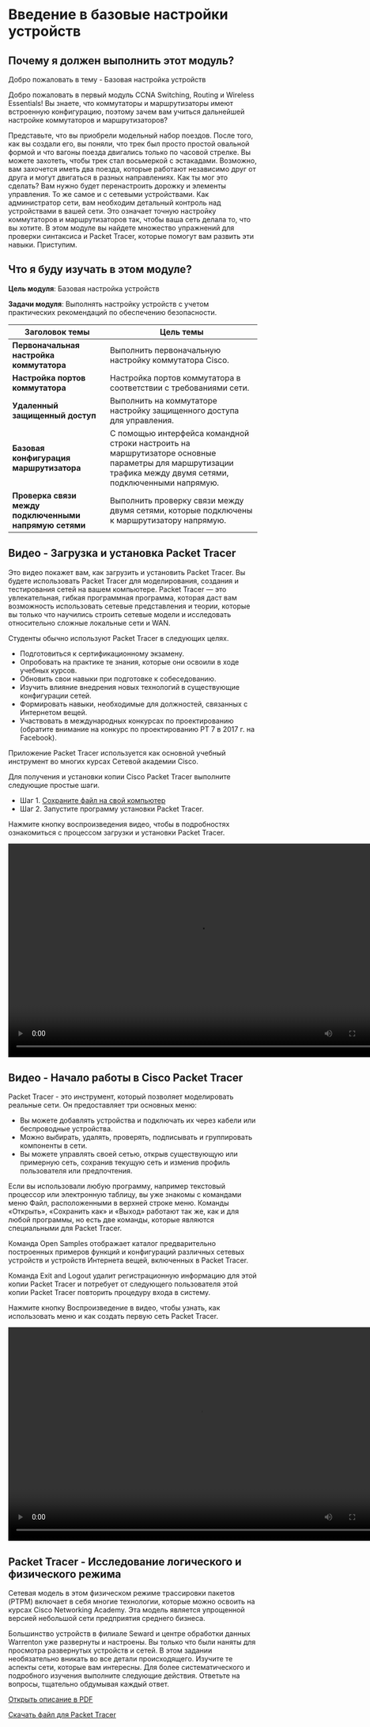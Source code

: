 # Введение в базовые настройки устройств

<!-- 1.0.1 -->
## Почему я должен выполнить этот модуль?
Добро пожаловать в тему - Базовая настройка устройств

Добро пожаловать в первый модуль CCNA Switching, Routing и Wireless Essentials! Вы знаете, что коммутаторы и маршрутизаторы имеют встроенную конфигурацию, поэтому зачем вам учиться дальнейшей настройке коммутаторов и маршрутизаторов?

Представьте, что вы приобрели модельный набор поездов. После того, как вы создали его, вы поняли, что трек был просто простой овальной формой и что вагоны поезда двигались только по часовой стрелке. Вы можете захотеть, чтобы трек стал восьмеркой с эстакадами. Возможно, вам захочется иметь два поезда, которые работают независимо друг от друга и могут двигаться в разных направлениях. Как ты мог это сделать? Вам нужно будет перенастроить дорожку и элементы управления. То же самое и с сетевыми устройствами. Как администратор сети, вам необходим детальный контроль над устройствами в вашей сети. Это означает точную настройку коммутаторов и маршрутизаторов так, чтобы ваша сеть делала то, что вы хотите. В этом модуле вы найдете множество упражнений для проверки синтаксиса и Packet Tracer, которые помогут вам развить эти навыки. Приступим.


<!-- 1.0.2 -->
## Что я буду изучать в этом модуле?
**Цель модуля**: Базовая настройка устройств

**Задачи модуля**: Выполнять настройку устройств с учетом практических рекомендаций по обеспечению безопасности.

| Заголовок темы | Цель темы |
| --- | --- |
| **Первоначальная настройка коммутатора** | Выполнить первоначальную настройку коммутатора Cisco. |
| **Настройка портов коммутатора** | Настройка портов коммутатора в соответствии с требованиями сети. |
| **Удаленный защищенный доступ** | Выполнить на коммутаторе настройку защищенного доступа для управления. |
| **Базовая конфигурация маршрутизатора** | С помощью интерфейса командной строки настроить на маршрутизаторе основные параметры для маршрутизации трафика между двумя сетями, подключенными напрямую. |
| **Проверка связи между подключенными напрямую сетями** | Выполнить проверку связи между двумя сетями, которые подключены к маршрутизатору напрямую. |

<!-- 1.0.3 -->
## Видео - Загрузка и установка Packet Tracer
Это видео покажет вам, как загрузить и установить Packet Tracer. Вы будете использовать Packet Tracer для моделирования, создания и тестирования сетей на вашем компьютере. Packet Tracer — это увлекательная, гибкая программная программа, которая даст вам возможность использовать сетевые представления и теории, которые вы только что научились строить сетевые модели и исследовать относительно сложные локальные сети и WAN.

Студенты обычно используют Packet Tracer в следующих целях.

- Подготовиться к сертификационному экзамену.
- Опробовать на практике те знания, которые они освоили в ходе учебных курсов.
- Обновить свои навыки при подготовке к собеседованию.
- Изучить влияние внедрения новых технологий в существующие конфигурации сетей.
- Формировать навыки, необходимые для должностей, связанных с Интернетом вещей.
- Участвовать в международных конкурсах по проектированию (обратите внимание на конкурс по проектированию PT 7 в 2017 г. на Facebook).

Приложение Packet Tracer используется как основной учебный инструмент во многих курсах Сетевой академии Cisco.

Для получения и установки копии Cisco Packet Tracer выполните следующие простые шаги.

- Шаг 1. [Сохраните файл на свой компьютер](./todo_place_link_to_packet_tracer_win_lin_mac)
- Шаг 2. Запустите программу установки Packet Tracer.

Нажмите кнопку воспроизведения видео, чтобы в подробностях ознакомиться с процессом загрузки и установки Packet Tracer.

<video width="768" height="432" controls>
  <source src="https://github.com/nsalab-tmn/learn-ccna2/raw/main/1.0-introduction/assets/1.0.3.mp4" type='video/mp4; codecs="avc1.42E01E, mp4a.40.2"'>
</video>

<!-- 1.0.4 -->
## Видео - Начало работы в Cisco Packet Tracer
Packet Tracer - это инструмент, который позволяет моделировать реальные сети. Он предоставляет три основных меню:

- Вы можете добавлять устройства и подключать их через кабели или беспроводные устройства.
- Можно выбирать, удалять, проверять, подписывать и группировать компоненты в сети.
- Вы можете управлять своей сетью, открыв существующую или примерную сеть, сохранив текущую сеть и изменив профиль пользователя или предпочтения.

Если вы использовали любую программу, например текстовый процессор или электронную таблицу, вы уже знакомы с командами меню Файл, расположенными в верхней строке меню. Команды «Открыть», «Сохранить как» и «Выход» работают так же, как и для любой программы, но есть две команды, которые являются специальными для Packet Tracer.

Команда Open Samples отображает каталог предварительно построенных примеров функций и конфигураций различных сетевых устройств и устройств Интернета вещей, включенных в Packet Tracer.

Команда Exit and Logout удалит регистрационную информацию для этой копии Packet Tracer и потребует от следующего пользователя этой копии Packet Tracer повторить процедуру входа в систему.

Нажмите кнопку Воспроизведение в видео, чтобы узнать, как использовать меню и как создать первую сеть Packet Tracer.

<video width="768" height="432" controls>
  <source src="https://github.com/nsalab-tmn/learn-ccna2/raw/main/1.0-introduction/assets/1.0.4.mp4" type='video/mp4; codecs="avc1.42E01E, mp4a.40.2"'>
</video>

<!-- 1.0.5 -->
## Packet Tracer - Исследование логического и физического режима
Сетевая модель в этом физическом режиме трассировки пакетов (PTPM) включает в себя многие технологии, которые можно освоить на курсах Cisco Networking Academy. Эта модель является упрощенной версией небольшой сети предприятия среднего бизнеса.

Большинство устройств в филиале Seward и центре обработки данных Warrenton уже развернуты и настроены. Вы только что были наняты для просмотра развернутых устройств и сетей. В этом задании необязательно вникать во все детали происходящего. Изучите те аспекты сети, которые вам интересны. Для более систематического и подробного изучения выполните следующие действия. Ответьте на вопросы, тщательно обдумывая каждый ответ.

[Открыть описание в PDF](./assets/1.0.5-packet-tracer---logical-and-physical-mode-exploration_ru-RU.pdf)

[Скачать файл для Packet Tracer](./assets/1.0.5-packet-tracer---logical-and-physical-mode-exploration_ru-RU.pka)

